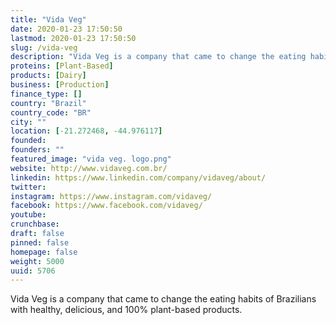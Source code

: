 ```yaml
---
title: "Vida Veg"
date: 2020-01-23 17:50:50
lastmod: 2020-01-23 17:50:50
slug: /vida-veg
description: "Vida Veg is a company that came to change the eating habits of Brazilians with healthy, delicious, and 100% plant-based products."
proteins: [Plant-Based]
products: [Dairy]
business: [Production]
finance_type: []
country: "Brazil"
country_code: "BR"
city: ""
location: [-21.272468, -44.976117]
founded: 
founders: ""
featured_image: "vida veg. logo.png"
website: http://www.vidaveg.com.br/
linkedin: https://www.linkedin.com/company/vidaveg/about/
twitter: 
instagram: https://www.instagram.com/vidaveg/
facebook: https://www.facebook.com/vidaveg/
youtube: 
crunchbase: 
draft: false
pinned: false
homepage: false
weight: 5000
uuid: 5706
---
```

Vida Veg is a company that came to change the eating habits of Brazilians with healthy, delicious, and 100% plant-based products.
